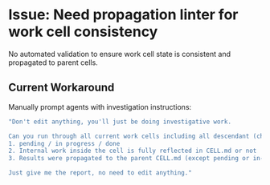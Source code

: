 # Issue: Need propagation linter for work cell consistency

No automated validation to ensure work cell state is consistent and propagated to parent cells.

## Current Workaround

Manually prompt agents with investigation instructions:

```bash
"Don't edit anything, you'll just be doing investigative work.

Can you run through all current work cells including all descendant (child, grandchild) work cells and list them all with status:
1. pending / in progress / done
2. Internal work inside the cell is fully reflected in CELL.md or not
3. Results were propagated to the parent CELL.md (except pending or in-progress tasks of course)

Just give me the report, no need to edit anything."
```
